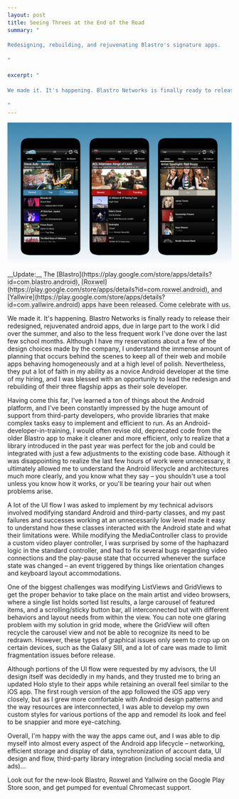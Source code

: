 ```yaml
---
layout: post
title: Seeing Threes at the End of the Road
summary: "

Redesigning, rebuilding, and rejuvenating Blastro's signature apps.

"

excerpt: "

We made it. It's happening. Blastro Networks is finally ready to release their redesigned, rejuvenated android apps, due in large part to the work I did over the summer, and also to the less frequent work I've done over the last few school months. Although I have my reservations about a few of the design choices made by the company, I understand the immense amount of planning that occurs behind the scenes to keep all of their web and mobile apps behaving homogeneously and at a high level of polish. Nevertheless, they put a lot of faith in my ability as a novice Android developer at the time of my hiring, and I was blessed with an opportunity to lead the redesign and rebuilding of their three flagship apps as their sole developer.

"
---
```


![Blastro Trio](/img/blog/blastro_trio.png)

<h5-dark style='border-bottom:1px solid #aaa'>
    __Update:__ The [Blastro](https://play.google.com/store/apps/details?id=com.blastro.android), [Roxwel](https://play.google.com/store/apps/details?id=com.roxwel.android), and [Yallwire](https://play.google.com/store/apps/details?id=com.yallwire.android) apps have been released. Come celebrate with us.
</h5>


We made it. It's happening. Blastro Networks is finally ready to release their redesigned, rejuvenated android apps, due in large part to the work I did over the summer, and also to the less frequent work I've done over the last few school months. Although I have my reservations about a few of the design choices made by the company, I understand the immense amount of planning that occurs behind the scenes to keep all of their web and mobile apps behaving homogeneously and at a high level of polish. Nevertheless, they put a lot of faith in my ability as a novice Android developer at the time of my hiring, and I was blessed with an opportunity to lead the redesign and rebuilding of their three flagship apps as their sole developer.


Having come this far, I've learned a ton of things about the Android platform, and I've been constantly impressed by the huge amount of support from third-party developers, who provide libraries that make complex tasks easy to implement and efficient to run. As an Android-developer-in-training, I would often revise old, deprecated code from the older Blastro app to make it cleaner and more efficient, only to realize that a library introduced in the past year was perfect for the job and could be integrated with just a few adjustments to the existing code base. Although it was disappointing to realize the last few hours of work were unnecessary, it ultimately allowed me to understand the Android lifecycle and architectures much more clearly, and you know what they say &ndash; you shouldn't use a tool unless you know how it works, or you'll be tearing your hair out when problems arise.


A lot of the UI flow I was asked to implement by my technical advisors involved modifying standard Android and third-party classes, and my past failures and successes working at an unnecessarily low level made it easy to understand how these classes interacted with the Android state and what their limitations were. While modifying the MediaController class to provide a custom video player controller, I was surprised by some of the haphazard logic in the standard controller, and had to fix several bugs regarding video connections and the play-pause state that occurred whenever the surface state was changed &ndash; an event triggered by things like orientation changes and keyboard layout accommodations.


One of the biggest challenges was modifying ListViews and GridViews to get the proper behavior to take place on the main artist and video browsers, where a single list holds sorted list results, a large carousel of featured items, and a scrolling&sol;sticky button bar, all interconnected but with different behaviors and layout needs from within the view. You can note one glaring problem with my solution in grid mode, where the GridView will often recycle the carousel view and not be able to recognize its need to be redrawn. However, these types of graphical issues only seem to crop up on certain devices, such as the Galaxy SIII, and a lot of care was made to limit fragmentation issues before release.


Although portions of the UI flow were requested by my advisors, the UI design itself was decidedly in my hands, and they trusted me to bring an updated Holo style to their apps while retaining an overall feel similar to the iOS app. The first rough version of the app followed the iOS app very closely, but as I grew more comfortable with Android design patterns and the way resources are interconnected, I was able to develop my own custom styles for various portions of the app and remodel its look and feel to be snappier and more eye-catching.


Overall, I'm happy with the way the apps came out, and I was able to dip myself into almost every aspect of the Android app lifecycle &ndash; networking, efficient storage and display of data, synchronization of account data, UI design and flow, third-party library integration (including social media and ads)...


Look out for the new-look Blastro, Roxwel and Yallwire on the Google Play Store soon, and get pumped for eventual Chromecast support.